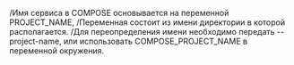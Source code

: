 /Имя сервиса в COMPOSE основывается на переменной PROJECT_NAME,
/Переменная состоит из имени директории в которой располагается.
/Для переопределения имени необходимо передать --project-name, или использовать COMPOSE_PROJECT_NAME в переменной окружения.
